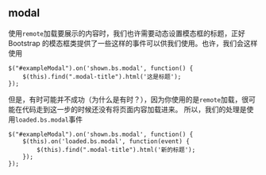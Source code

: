 ## modal
使用<code>remote</code>加载要展示的内容时，我们也许需要动态设置模态框的标题，正好 Bootstrap 的模态框类提供了一些这样的事件可以供我们使用。也许，我们会这样使用
```code
$("#exampleModal").on('shown.bs.modal', function() {
    $(this).find(".modal-title").html('这是标题');
});
```
但是，有时可能并不成功（为什么是有时？），因为你使用的是<code>remote</code>加载，很可能在代码走到这一步的时候还没有将页面内容加载进来。
所以，我们的处理是使用<code>loaded.bs.modal</code>事件
```code
$("#exampleModal").on('shown.bs.modal', function() {
    $(this).on('loaded.bs.modal', function(event) {
        $(this).find(".modal-title").html('新的标题');
    });
});
```
